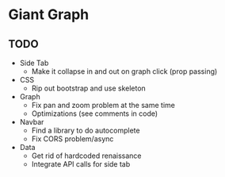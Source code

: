 # Giant Graph
## TODO
* Side Tab
    * Make it collapse in and out on graph click (prop passing)
* CSS
    * Rip out bootstrap and use skeleton
* Graph
    * Fix pan and zoom problem at the same time
    * Optimizations (see comments in code)
* Navbar
    * Find a library to do autocomplete
    * Fix CORS problem/async
* Data
    * Get rid of hardcoded renaissance
    * Integrate API calls for side tab